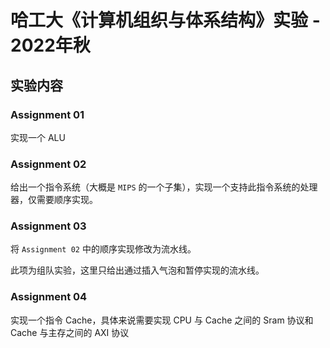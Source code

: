 # 哈工大《计算机组织与体系结构》实验 - 2022年秋

## 实验内容

### Assignment 01

实现一个 ALU

### Assignment 02

给出一个指令系统（大概是 `MIPS` 的一个子集），实现一个支持此指令系统的处理器，仅需要顺序实现。

### Assignment 03

将 `Assignment 02` 中的顺序实现修改为流水线。

此项为组队实验，这里只给出通过插入气泡和暂停实现的流水线。

### Assignment 04

实现一个指令 Cache，具体来说需要实现 CPU 与 Cache 之间的 Sram 协议和 Cache 与主存之间的 AXI 协议
